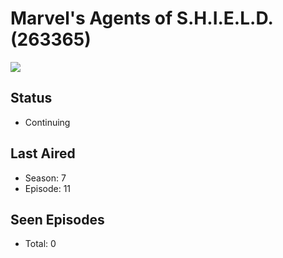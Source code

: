 # Marvel's Agents of S.H.I.E.L.D. (263365)

<img src="https://dg31sz3gwrwan.cloudfront.net/poster/263365/1036177-0-optimized.jpg" />

## Status
* Continuing
## Last Aired
* Season: 7
* Episode: 11
## Seen Episodes
* Total: 0
